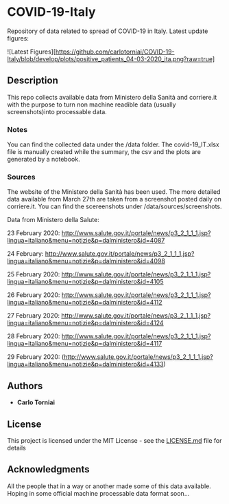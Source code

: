# COVID-19-Italy

Repository of data related to spread of COVID-19 in Italy. 
Latest update figures:

![Latest Figures][https://github.com/carlotorniai/COVID-19-Italy/blob/develop/plots/positive_patients_04-03-2020_ita.png?raw=true]

## Description 

This repo collects available data from Ministero della Sanità and corriere.it with the purpose to turn non machine readible data (usually screenshots)into processable data.


### Notes

You can find the collected data under the /data folder. The covid-19_IT.xlsx file is manually created while the summary,  the csv and the plots are generated by a notebook. 

### Sources

The website of the Ministero della Sanità has been used. The more detailed data available from March 27th are taken from a screenshot posted daily on corriere.it. You can find the scereenshots under /data/sources/screenshots.


Data from Ministero della Salute:

23 February 2020: http://www.salute.gov.it/portale/news/p3_2_1_1_1.jsp?lingua=italiano&menu=notizie&p=dalministero&id=4087

24 February: http://www.salute.gov.it/portale/news/p3_2_1_1_1.jsp?lingua=italiano&menu=notizie&p=dalministero&id=4098

25 February 2020: http://www.salute.gov.it/portale/news/p3_2_1_1_1.jsp?lingua=italiano&menu=notizie&p=dalministero&id=4105

26 February 2020: http://www.salute.gov.it/portale/news/p3_2_1_1_1.jsp?lingua=italiano&menu=notizie&p=dalministero&id=4112

27 February 2020: http://www.salute.gov.it/portale/news/p3_2_1_1_1.jsp?lingua=italiano&menu=notizie&p=dalministero&id=4124

28 February 2020: http://www.salute.gov.it/portale/news/p3_2_1_1_1.jsp?lingua=italiano&menu=notizie&p=dalministero&id=4117

29 February 2020: (http://www.salute.gov.it/portale/news/p3_2_1_1_1.jsp?lingua=italiano&menu=notizie&p=dalministero&id=4133)


## Authors

* **Carlo Torniai** 

## License

This project is licensed under the MIT License - see the [LICENSE.md](LICENSE.md) file for details

## Acknowledgments

All the people that in a way or another made some of this data available. Hoping in some official machine processable data format soon...
